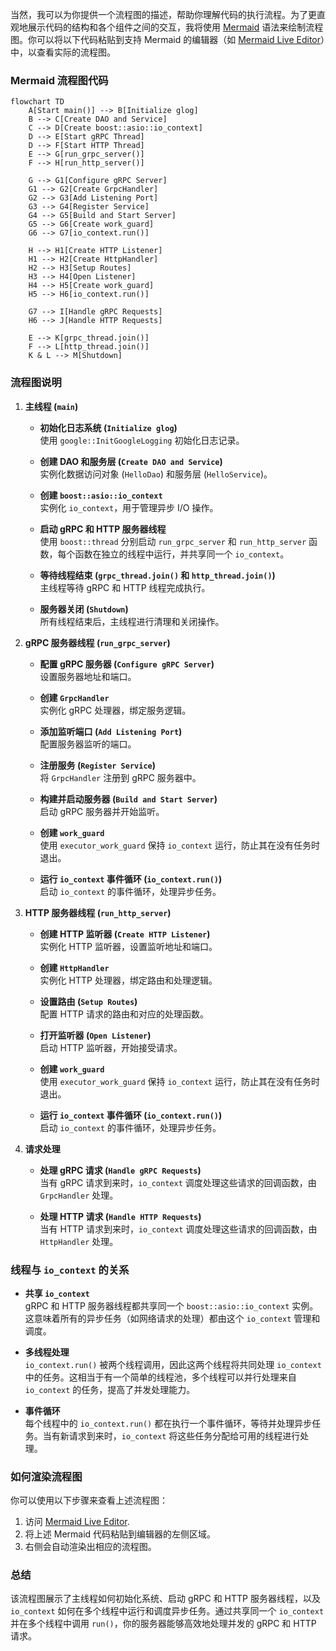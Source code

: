 当然，我可以为你提供一个流程图的描述，帮助你理解代码的执行流程。为了更直观地展示代码的结构和各个组件之间的交互，我将使用 [Mermaid](https://mermaid-js.github.io/) 语法来绘制流程图。你可以将以下代码粘贴到支持 Mermaid 的编辑器（如 [Mermaid Live Editor](https://mermaid.live/)）中，以查看实际的流程图。

### Mermaid 流程图代码

```mermaid
flowchart TD
    A[Start main()] --> B[Initialize glog]
    B --> C[Create DAO and Service]
    C --> D[Create boost::asio::io_context]
    D --> E[Start gRPC Thread]
    D --> F[Start HTTP Thread]
    E --> G[run_grpc_server()]
    F --> H[run_http_server()]
    
    G --> G1[Configure gRPC Server]
    G1 --> G2[Create GrpcHandler]
    G2 --> G3[Add Listening Port]
    G3 --> G4[Register Service]
    G4 --> G5[Build and Start Server]
    G5 --> G6[Create work_guard]
    G6 --> G7[io_context.run()]
    
    H --> H1[Create HTTP Listener]
    H1 --> H2[Create HttpHandler]
    H2 --> H3[Setup Routes]
    H3 --> H4[Open Listener]
    H4 --> H5[Create work_guard]
    H5 --> H6[io_context.run()]
    
    G7 --> I[Handle gRPC Requests]
    H6 --> J[Handle HTTP Requests]
    
    E --> K[grpc_thread.join()]
    F --> L[http_thread.join()]
    K & L --> M[Shutdown]
```

### 流程图说明

1. **主线程 (`main`)**
    - **初始化日志系统 (`Initialize glog`)**  
      使用 `google::InitGoogleLogging` 初始化日志记录。
      
    - **创建 DAO 和服务层 (`Create DAO and Service`)**  
      实例化数据访问对象 (`HelloDao`) 和服务层 (`HelloService`)。
      
    - **创建 `boost::asio::io_context`**  
      实例化 `io_context`，用于管理异步 I/O 操作。
      
    - **启动 gRPC 和 HTTP 服务器线程**  
      使用 `boost::thread` 分别启动 `run_grpc_server` 和 `run_http_server` 函数，每个函数在独立的线程中运行，并共享同一个 `io_context`。
      
    - **等待线程结束 (`grpc_thread.join()` 和 `http_thread.join()`)**  
      主线程等待 gRPC 和 HTTP 线程完成执行。
      
    - **服务器关闭 (`Shutdown`)**  
      所有线程结束后，主线程进行清理和关闭操作。

2. **gRPC 服务器线程 (`run_grpc_server`)**
    - **配置 gRPC 服务器 (`Configure gRPC Server`)**  
      设置服务器地址和端口。
      
    - **创建 `GrpcHandler`**  
      实例化 gRPC 处理器，绑定服务逻辑。
      
    - **添加监听端口 (`Add Listening Port`)**  
      配置服务器监听的端口。
      
    - **注册服务 (`Register Service`)**  
      将 `GrpcHandler` 注册到 gRPC 服务器中。
      
    - **构建并启动服务器 (`Build and Start Server`)**  
      启动 gRPC 服务器并开始监听。
      
    - **创建 `work_guard`**  
      使用 `executor_work_guard` 保持 `io_context` 运行，防止其在没有任务时退出。
      
    - **运行 `io_context` 事件循环 (`io_context.run()`)**  
      启动 `io_context` 的事件循环，处理异步任务。

3. **HTTP 服务器线程 (`run_http_server`)**
    - **创建 HTTP 监听器 (`Create HTTP Listener`)**  
      实例化 HTTP 监听器，设置监听地址和端口。
      
    - **创建 `HttpHandler`**  
      实例化 HTTP 处理器，绑定路由和处理逻辑。
      
    - **设置路由 (`Setup Routes`)**  
      配置 HTTP 请求的路由和对应的处理函数。
      
    - **打开监听器 (`Open Listener`)**  
      启动 HTTP 监听器，开始接受请求。
      
    - **创建 `work_guard`**  
      使用 `executor_work_guard` 保持 `io_context` 运行，防止其在没有任务时退出。
      
    - **运行 `io_context` 事件循环 (`io_context.run()`)**  
      启动 `io_context` 的事件循环，处理异步任务。

4. **请求处理**
    - **处理 gRPC 请求 (`Handle gRPC Requests`)**  
      当有 gRPC 请求到来时，`io_context` 调度处理这些请求的回调函数，由 `GrpcHandler` 处理。
      
    - **处理 HTTP 请求 (`Handle HTTP Requests`)**  
      当有 HTTP 请求到来时，`io_context` 调度处理这些请求的回调函数，由 `HttpHandler` 处理。

### 线程与 `io_context` 的关系

- **共享 `io_context`**  
  gRPC 和 HTTP 服务器线程都共享同一个 `boost::asio::io_context` 实例。这意味着所有的异步任务（如网络请求的处理）都由这个 `io_context` 管理和调度。
  
- **多线程处理**  
  `io_context.run()` 被两个线程调用，因此这两个线程将共同处理 `io_context` 中的任务。这相当于有一个简单的线程池，多个线程可以并行处理来自 `io_context` 的任务，提高了并发处理能力。

- **事件循环**  
  每个线程中的 `io_context.run()` 都在执行一个事件循环，等待并处理异步任务。当有新请求到来时，`io_context` 将这些任务分配给可用的线程进行处理。

### 如何渲染流程图

你可以使用以下步骤来查看上述流程图：

1. 访问 [Mermaid Live Editor](https://mermaid.live/).
2. 将上述 Mermaid 代码粘贴到编辑器的左侧区域。
3. 右侧会自动渲染出相应的流程图。

### 总结

该流程图展示了主线程如何初始化系统、启动 gRPC 和 HTTP 服务器线程，以及 `io_context` 如何在多个线程中运行和调度异步任务。通过共享同一个 `io_context` 并在多个线程中调用 `run()`，你的服务器能够高效地处理并发的 gRPC 和 HTTP 请求。